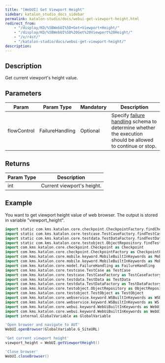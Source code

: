 ```yaml
---
title: "[WebUI] Get Viewport Height" 
sidebar: katalon_studio_docs_sidebar
permalink: katalon-studio/docs/webui-get-viewport-height.html 
redirect_from:
    - "/display/KD/%5BWebUI%5D+Get+Viewport+Height/"
    - "/display/KD/%5BWebUI%5D%20Get%20Viewport%20Height/"
    - "/x/r4sY/"
    - "/katalon-studio/docs/webui-get-viewport-height/"
description: 
---
```

Description  
-------------

Get current viewport's height value.

Parameters  
------------

| Param | Param Type | Mandatory | Description |
| --- | --- | --- | --- |
| flowControl | FailureHandling | Optional | Specify [failure handling](https://docs.katalon.com/katalon-studio/docs/failure-handling.html#in-manual-view) schema to determine whether the execution should be allowed to continue or stop. |

Returns
-------

| Param Type | Description |
| --- | --- |
| int | Current viewport's height. |

Example 
--------

You want to get viewport height value of web browser. The output is stored in variable "viewport_height".

```groovy
import static com.kms.katalon.core.checkpoint.CheckpointFactory.findCheckpoint
import static com.kms.katalon.core.testcase.TestCaseFactory.findTestCase
import static com.kms.katalon.core.testdata.TestDataFactory.findTestData
import static com.kms.katalon.core.testobject.ObjectRepository.findTestObject
import com.kms.katalon.core.checkpoint.Checkpoint as Checkpoint
import com.kms.katalon.core.checkpoint.CheckpointFactory as CheckpointFactory
import com.kms.katalon.core.mobile.keyword.MobileBuiltInKeywords as MobileBuiltInKeywords
import com.kms.katalon.core.mobile.keyword.MobileBuiltInKeywords as Mobile
import com.kms.katalon.core.model.FailureHandling as FailureHandling
import com.kms.katalon.core.testcase.TestCase as TestCase
import com.kms.katalon.core.testcase.TestCaseFactory as TestCaseFactory
import com.kms.katalon.core.testdata.TestData as TestData
import com.kms.katalon.core.testdata.TestDataFactory as TestDataFactory
import com.kms.katalon.core.testobject.ObjectRepository as ObjectRepository
import com.kms.katalon.core.testobject.TestObject as TestObject
import com.kms.katalon.core.webservice.keyword.WSBuiltInKeywords as WSBuiltInKeywords
import com.kms.katalon.core.webservice.keyword.WSBuiltInKeywords as WS
import com.kms.katalon.core.webui.keyword.WebUiBuiltInKeywords as WebUiBuiltInKeywords
import com.kms.katalon.core.webui.keyword.WebUiBuiltInKeywords as WebUI
import internal.GlobalVariable as GlobalVariable

'Open browser and navigate to AUT'
WebUI.openBrowser(GlobalVariable.G_SiteURL)

'Get current viewport height'
viewport_height = WebUI.getViewportHeight()

'Close browser'
WebUI.closeBrowser()
```